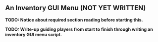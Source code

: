 An Inventory GUI Menu (NOT YET WRITTEN)
---------------------

**TODO: Notice about required section reading before starting this.**

**TODO: Write-up guiding players from start to finish through writing an inventory GUI menu script.**
